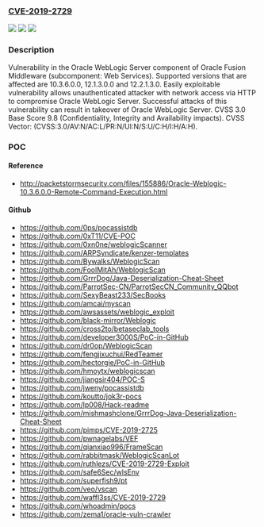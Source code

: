 ### [CVE-2019-2729](https://cve.mitre.org/cgi-bin/cvename.cgi?name=CVE-2019-2729)
![](https://img.shields.io/static/v1?label=Product&message=WebLogic%20Server&color=blue)
![](https://img.shields.io/static/v1?label=Version&message=%3D%2010.3.6.0.0%20&color=brighgreen)
![](https://img.shields.io/static/v1?label=Vulnerability&message=Easily%20exploitable%20vulnerability%20allows%20unauthenticated%20attacker%20with%20network%20access%20via%20HTTP%20to%20compromise%20Oracle%20WebLogic%20Server.%20%20Successful%20attacks%20of%20this%20vulnerability%20can%20result%20in%20takeover%20of%20Oracle%20WebLogic%20Server.&color=brighgreen)

### Description

Vulnerability in the Oracle WebLogic Server component of Oracle Fusion Middleware (subcomponent: Web Services). Supported versions that are affected are 10.3.6.0.0, 12.1.3.0.0 and 12.2.1.3.0. Easily exploitable vulnerability allows unauthenticated attacker with network access via HTTP to compromise Oracle WebLogic Server. Successful attacks of this vulnerability can result in takeover of Oracle WebLogic Server. CVSS 3.0 Base Score 9.8 (Confidentiality, Integrity and Availability impacts). CVSS Vector: (CVSS:3.0/AV:N/AC:L/PR:N/UI:N/S:U/C:H/I:H/A:H).

### POC

#### Reference
- http://packetstormsecurity.com/files/155886/Oracle-Weblogic-10.3.6.0.0-Remote-Command-Execution.html

#### Github
- https://github.com/0ps/pocassistdb
- https://github.com/0xT11/CVE-POC
- https://github.com/0xn0ne/weblogicScanner
- https://github.com/ARPSyndicate/kenzer-templates
- https://github.com/Bywalks/WeblogicScan
- https://github.com/FoolMitAh/WeblogicScan
- https://github.com/GrrrDog/Java-Deserialization-Cheat-Sheet
- https://github.com/ParrotSec-CN/ParrotSecCN_Community_QQbot
- https://github.com/SexyBeast233/SecBooks
- https://github.com/amcai/myscan
- https://github.com/awsassets/weblogic_exploit
- https://github.com/black-mirror/Weblogic
- https://github.com/cross2to/betaseclab_tools
- https://github.com/developer3000S/PoC-in-GitHub
- https://github.com/dr0op/WeblogicScan
- https://github.com/fengjixuchui/RedTeamer
- https://github.com/hectorgie/PoC-in-GitHub
- https://github.com/hmoytx/weblogicscan
- https://github.com/jiangsir404/POC-S
- https://github.com/jweny/pocassistdb
- https://github.com/koutto/jok3r-pocs
- https://github.com/lp008/Hack-readme
- https://github.com/mishmashclone/GrrrDog-Java-Deserialization-Cheat-Sheet
- https://github.com/pimps/CVE-2019-2725
- https://github.com/pwnagelabs/VEF
- https://github.com/qianxiao996/FrameScan
- https://github.com/rabbitmask/WeblogicScanLot
- https://github.com/ruthlezs/CVE-2019-2729-Exploit
- https://github.com/safe6Sec/wlsEnv
- https://github.com/superfish9/pt
- https://github.com/veo/vscan
- https://github.com/waffl3ss/CVE-2019-2729
- https://github.com/whoadmin/pocs
- https://github.com/zema1/oracle-vuln-crawler

